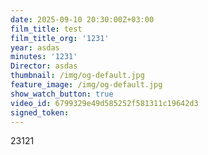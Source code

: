 ```yaml
---
date: 2025-09-10 20:30:00Z+03:00
film_title: test
film_title_org: '1231'
year: asdas
minutes: '1231'
Director: asdas
thumbnail: /img/og-default.jpg
feature_image: /img/og-default.jpg
show_watch_button: true
video_id: 6799329e49d585252f581311c19642d3
signed_token: 
---
```

23121
